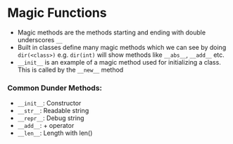 # Magic Functions
- Magic methods are the methods starting and ending with double underscores `__`
- Built in classes define many magic methods which we can see by doing `dir(<class>)` e.g. `dir(int)` will show methods like `__abs__`, `__add__` etc.
- `__init__` is an example of a magic method used for initializing a class. This is called by the `__new__` method

### Common Dunder Methods:
- `__init__`: Constructor
- `__str__`: Readable string
- `__repr__`: Debug string
- `__add__`: + operator
- `__len__`: Length with len()